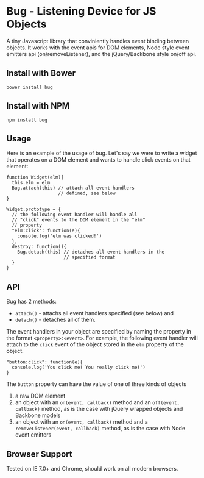 Bug - Listening Device for JS Objects
=====================================

A tiny Javascript library that conviniently handles event binding between objects. It works with the event apis for DOM elements, Node style event emitters api (on/removeListener), and the jQuery/Backbone style on/off api.

## Install with Bower

    bower install bug

## Install with NPM

    npm install bug

## Usage

Here is an example of the usage of bug. Let's say we were to write a widget that operates on a DOM element and wants to handle click events on that element:
  
    function Widget(elm){
      this.elm = elm
      Bug.attach(this) // attach all event handlers 
                       // defined, see below
    }
  
    Widget.prototype = {
      // the following event handler will handle all
      // "click" events to the DOM element in the "elm"
      // property
      "elm:click": function(e){
        console.log('elm was clicked!')
      },
      destroy: function(){
        Bug.detach(this) // detaches all event handlers in the
                         // specified format
      }
    }

## API

Bug has 2 methods: 

  * `attach()` - attachs all event handlers specified (see below) and 
  * `detach()` - detaches all of them.

The event handlers in your object are specified by naming the property in the format `<property>:<event>`. For example, the following event handler will attach to the `click` event of the object stored in the `elm` property of the object.

    "button:click": function(e){
      console.log('You click me! You really click me!')
    }

The `button` property can have the value of one of three kinds of objects

1. a raw DOM element
2. an object with an `on(event, callback)` method and an `off(event, callback)` method, as is the case with jQuery wrapped objects and Backbone models
3. an object with an `on(event, callback)` method and a `removeListener(event, callback)` method, as is the case with Node event emitters

Browser Support
---------------

Tested on IE 7.0+ and Chrome, should work on all modern browsers.